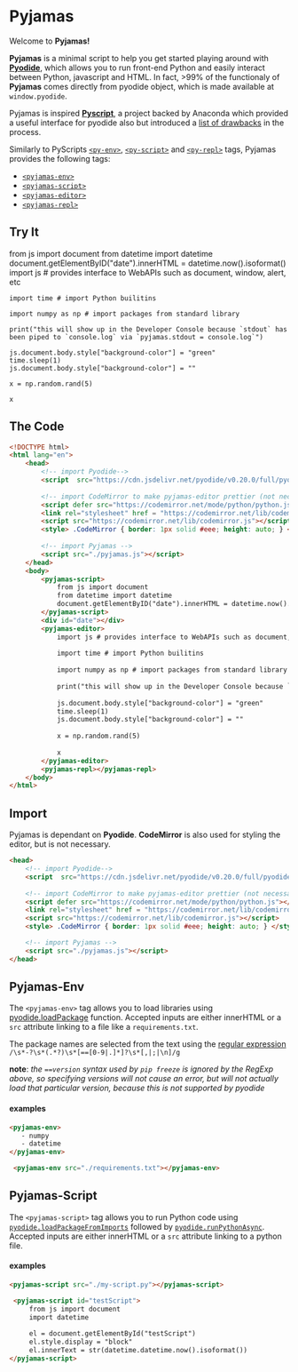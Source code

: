 # Pyjamas
Welcome to **Pyjamas!**
  
 **Pyjamas** is a minimal script to help you get started playing around with [**Pyodide**](#pyodide), which allows you to run front-end Python and easily interact between Python, javascript and HTML.  In fact, >99% of the functionaly of **Pyjamas** comes directly from pyodide object, which is made available at `window.pyodide`.

Pyjamas is inspired [**Pyscript**](#pyscript), a project backed by Anaconda which provided a useful interface for pyodide also but introduced a [list of drawbacks](#pyscript-drawbacks) in the process.

Similarly to PyScripts [`<py-env>`](https://anaconda.cloud/api/files/803653a5-9b1e-41d4-a9ee-76c64b8d6cb4), [`<py-script>`](https://anaconda.cloud/api/files/c57a6ef0-dbb7-43da-acd9-94a781ef2673) and [`<py-repl>`](https://pyscript.net/examples/repl.html) tags, 
Pyjamas provides the following tags:

 - [`<pyjamas-env>`](#pyjamas-env)
 - [`<pyjamas-script>`](#pyjamas-script)
 - [`<pyjamas-editor>`](#pyjamas-editor)
 - [`<pyjamas-repl>`](#pyjamas-repl)

## Try It
<script  src="https://cdn.jsdelivr.net/pyodide/v0.20.0/full/pyodide.js"></script> 
<script defer src="https://codemirror.net/mode/python/python.js"></script>  
<link rel="stylesheet" href = "https://codemirror.net/lib/codemirror.css"/> 
<script src="https://codemirror.net/lib/codemirror.js"></script> 
<style> .CodeMirror { border: 1px solid #eee; height: auto; } </style>  
<script src="./pyjamas.js"></script>
<pyjamas-script>
    from js import document
    from datetime import datetime
    document.getElementByID("date").innerHTML = datetime.now().isoformat()
</pyjamas-script>
<div id="date"></div>
<pyjamas-editor>
    import js # provides interface to WebAPIs such as document, window, alert, etc
    
    import time # import Python builitins
    
    import numpy as np # import packages from standard library
    
    print("this will show up in the Developer Console because `stdout` has been piped to `console.log` via `pyjamas.stdout = console.log`")
    
    js.document.body.style["background-color"] = "green"
    time.sleep(1)
    js.document.body.style["background-color"] = ""
    
    x = np.random.rand(5)
    
    x
</pyjamas-editor>
<pyjamas-repl></pyjamas-repl>

## The Code
```html
<!DOCTYPE html>
<html lang="en">
    <head>  
        <!-- import Pyodide-->
        <script  src="https://cdn.jsdelivr.net/pyodide/v0.20.0/full/pyodide.js"></script> 
        
        <!-- import CodeMirror to make pyjamas-editor prettier (not necessary-->
        <script defer src="https://codemirror.net/mode/python/python.js"></script>  
        <link rel="stylesheet" href = "https://codemirror.net/lib/codemirror.css"/> 
        <script src="https://codemirror.net/lib/codemirror.js"></script> 
        <style> .CodeMirror { border: 1px solid #eee; height: auto; } </style>  
    
        <!-- import Pyjamas -->
        <script src="./pyjamas.js"></script>
    </head>
    <body>
        <pyjamas-script>
            from js import document
            from datetime import datetime
            document.getElementByID("date").innerHTML = datetime.now().isoformat()
        </pyjamas-script>
        <div id="date"></div>
        <pyjamas-editor>
            import js # provides interface to WebAPIs such as document, window, alert, etc
            
            import time # import Python builitins
            
            import numpy as np # import packages from standard library
            
            print("this will show up in the Developer Console because `stdout` has been piped to `console.log` via `pyjamas.stdout = console.log`")
            
            js.document.body.style["background-color"] = "green"
            time.sleep(1)
            js.document.body.style["background-color"] = ""
            
            x = np.random.rand(5)
            
            x
        </pyjamas-editor>
        <pyjamas-repl></pyjamas-repl>
    </body>
</html>
```



## Import
Pyjamas is dependant on **Pyodide**. 
**CodeMirror** is also used for styling the editor, but is not necessary.
```html
<head>  
	<!-- import Pyodide-->
	<script  src="https://cdn.jsdelivr.net/pyodide/v0.20.0/full/pyodide.js"></script> 
	
	<!-- import CodeMirror to make pyjamas-editor prettier (not necessary-->
	<script defer src="https://codemirror.net/mode/python/python.js"></script>  
	<link rel="stylesheet" href = "https://codemirror.net/lib/codemirror.css"/> 
	<script src="https://codemirror.net/lib/codemirror.js"></script> 
	<style> .CodeMirror { border: 1px solid #eee; height: auto; } </style>  

	<!-- import Pyjamas -->
	<script src="./pyjamas.js"></script>
</head>
 ```
 
## Pyjamas-Env
The `<pyjamas-env>` tag allows you to load libraries using [pyodide.loadPackage](https://pyodide.org/en/stable/usage/api/js-api.html#pyodide.loadPackage) function. Accepted inputs are either innerHTML or a `src` attribute linking to a file like a `requirements.txt`. 

The package names are selected from the text using the [regular expression](https://developer.mozilla.org/en-US/docs/Web/JavaScript/Guide/Regular_Expressions) `/\s*-?\s*(.*?)\s*[==[0-9|.]*]?\s*[,|;|\n]/g`

**note**: *the `==version` syntax used by `pip freeze` is ignored by the RegExp above, so specifying versions will not cause an error, but will not actually load that particular version, because this is not supported by pyodide*

#### examples

 ```html
 <pyjamas-env>
	- numpy
	- datetime
</pyjamas-env>
```
```html
 <pyjamas-env src="./requirements.txt"></pyjamas-env>
 ```
 
 ## Pyjamas-Script
 The `<pyjamas-script>` tag allows you to run Python code using [`pyodide.loadPackageFromImports`](https://pyodide.org/en/stable/usage/api/js-api.html?highlight=loadpac#pyodide.loadPackagesFromImports) followed by [`pyodide.runPythonAsync`](https://pyodide.org/en/stable/usage/api/js-api.html?highlight=runpythona#pyodide.runPythonAsync). Accepted inputs are either innerHTML or a `src` attribute linking to a python file.

#### examples
 ```html
 <pyjamas-script src="./my-script.py"></pyjamas-script>
```
```html
 <pyjamas-script id="testScript">
	 from js import document
	 import datetime
	 
	 el = document.getElementById("testScript")
	 el.style.display = "block"
	 el.innerText = str(datetime.datetime.now().isoformat())
</pyjamas-script>
```
<pyjamas-script id="testScript" style="display:none">
  from js import document
  import datetime
	 
  el = document.getElementById("testScript")
  el.style.display = "block"
  el.innerText = str(datetime.datetime.now().isoformat())
</pyjamas-script>

## Pyjamas-Editor
 The `<pyjamas-editor>` tag is similar to the  `<pyjamas-script>` tag, except instead of executing as soon as possible when the page is loaded, the tag provides a [CodeMirror](https://codemirror.net/6/) text editor element and does not execute until the gutter start button has been pressed. Then, the editor runs the code, streaming STDOUT and STDERR to the console, and the displays the result as a string in the editor. Additionally, the element can be reset and the code can be modified and rerun.
 
 #### examples
 ```html
 <pyjamas-editor>
	 import numpy as np
	np.random.rand(5)
</pyjamas-editor>
```
<pyjamas-editor>
    import numpy as np
	np.random.rand(5)
</pyjamas-editor>

## Pyjamas-Repl
 The `<pyjamas-repl>` tag provides a minimal terminal emulator to play around with `pyodide`. It does the very basics and nothing more (no special color strings, no plots, etc.). It can be styled, but that is about it.
 
 [Pyodide's own console](https://pyodide.org/en/stable/console.html)  has much more support.

#### examples
```html
<pyjamas-repl></pyjamas-repl>
```
```html
<pyjamas-repl rows="10" cols="80" style="background-color:dark green; color:#fff"></pyjamas-repl>
```
<pyjamas-repl rows="10" cols="80" style="background-color:dark green; color:#fff"></pyjamas-repl>


## Pyodide
[**Pyodide**](https://pyodide.org/en/stable/) is a super cool project which runs a [**CPython interpreter**](https://en.wikipedia.org/wiki/CPython) in the browser using [**WebAssembly**](https://webassembly.org/) and provides access to [**WebAPIs**](https://developer.mozilla.org/en-US/docs/Web/API) ( such as `window`, `document`, etc. ) and all of you **javascript** objects, functions, etc. from **Python** and vice-versa. **Pyodide** provides `~99.9%` of the utility of **Pyjamas**.

**Pyodide** is a great foundation  with cool features, [**great documentation**](https://pyodide.org/en/stable/) and lots of potential use cases mostly related to:

 - offloading computations to browsers to reduce server resources
 - speeding up slow client-side computations (especially ones which can be [vectorized](https://www.intel.com/content/www/us/en/developer/articles/technical/vectorization-a-key-tool-to-improve-performance-on-modern-cpus.html)) 
 - distributing research and data analysis documents (this was the goal of the now-deprecated [Iodide Project](https://github.com/iodide-project/iodide) from which Pyodide originated)
 - allowing Python developers to dabble in web development a bit easier

Pyodide's main drawback is load time, with initial load time often taking ~2-6 seconds.
  
  ## PyScript
**Pyjamas** is heavily inspired by [**PyScript**](https://pyscript.net/), a project recently endorsed by [Anaconda](https://anaconda.cloud/pyscript-python-in-the-browser) (May 2022), which is built on top of Pyodide and attempts to make Pyodide easier to use by providing [custom HTML tags](https://developer.mozilla.org/en-US/docs/Web/Web_Components/Using_custom_elements) such as `py-env`, `py-script` and `py-repl` and by allowing users to easily displayplots and graphs using [matplotlib](https://matplotlib.org/3.5.0/gallery/index.html) and other similar popular Python Libraries.

### PyScript drawbacks
Unfortunately, [**PyScript**](https://pyscript.net/) has more drawbacks than features:
 - very slow load times (10-30s)
 - poor documentation
 -  poorly maintained: As of 5/14/2022, the [Hello World example](https://pyscript.net/examples/hello_world.html) for PyScript does not even work
 - the `pyodide` object which Pyscript is based off of is not easily provided to the user as a `window` variable, `loadPyodide()` does not allow reloading of the `pyodide` object, and no documented interface to `pyodide` is provided, meaning the user loses out on most of pyodide's javascript API and versatility


Pyscript seems to be so focused on making web development "accessible" to Python developers, that they ended up removing most of the Pyodide functionality developers are looking for and instead made a **slow, bulky, buggy, front-end version of a [Jupyter notebook](https://jupyter.org/).**


 
 